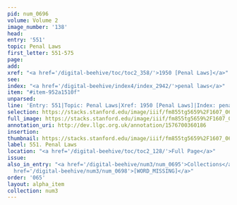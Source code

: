 ```yaml
---
pid: num_0696
volume: Volume 2
image_number: '138'
head: 
entry: '551'
topic: Penal Laws
first_letter: 551-575
page: 
add: 
xref: "<a href='/digital-beehive/toc/toc2_358/'>1950 [Penal Laws]</a>"
see: 
index: "<a href='/digital-beehive/index4/index_2942/'>penal laws</a>"
item: "#item-952a1510f"
unparsed: 
line: 'Entry: 551|Topic: Penal Laws|Xref: 1950 [Penal Laws]|Index: penal laws|#item-952a1510f'
selection: https://stacks.stanford.edu/image/iiif/fm855tg5659%2F1607_0605/901,4058,2777,357/full/0/default.jpg
full_image: https://stacks.stanford.edu/image/iiif/fm855tg5659%2F1607_0605/full/full/0/default.jpg
annotation_uri: http://dev.llgc.org.uk/annotation/1576700360186
insertion: 
thumbnail: https://stacks.stanford.edu/image/iiif/fm855tg5659%2F1607_0605/901,4058,600,180/250,/0/default.jpg
label: 551. Penal Laws
location: "<a href='/digital-beehive/toc/toc2_128/'>Full Page</a>"
issue: 
also_in_entry: "<a href='/digital-beehive/num3/num_0695'>Collections</a>|<a href='/digital-beehive/num3/num_0697'>[WORD_ILLEGIBLE]</a>|<a
  href='/digital-beehive/num3/num_0698'>[WORD_MISSING]</a>"
order: '065'
layout: alpha_item
collection: num3
---
```

